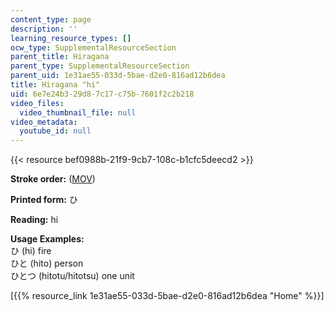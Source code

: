 ```yaml
---
content_type: page
description: ''
learning_resource_types: []
ocw_type: SupplementalResourceSection
parent_title: Hiragana
parent_type: SupplementalResourceSection
parent_uid: 1e31ae55-033d-5bae-d2e0-816ad12b6dea
title: Hiragana "hi"
uid: 6e7e24b3-29d8-7c17-c75b-7601f2c2b218
video_files:
  video_thumbnail_file: null
video_metadata:
  youtube_id: null
---
```


{{< resource bef0988b-21f9-9cb7-108c-b1cfc5deecd2 >}}

**Stroke order:** ([MOV](http://www.archive.org/download/MITRES21F.01S10_HIRAGANA_CHARACTERS/0450.mov))

**Printed form:** ひ

**Reading:** hi

**Usage Examples:**  
ひ (hi) fire  
ひと (hito) person  
ひとつ (hitotu/hitotsu) one unit

  
\[{{% resource_link 1e31ae55-033d-5bae-d2e0-816ad12b6dea "Home" %}}\]